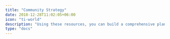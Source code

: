 ```yaml
---
title: "Community Strategy"
date: 2018-12-28T11:02:05+06:00
icon: "ti-world"
description: "Using these resources, you can build a comprehensive plan towards developing a community strategy."
type: "docs"
---
```

